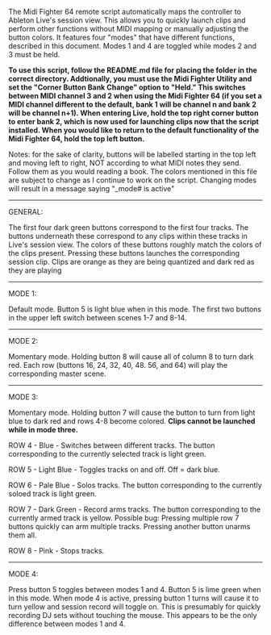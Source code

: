 The Midi Fighter 64 remote script automatically maps the controller to Ableton Live's session view.
This allows you to quickly launch clips and perform other functions without MIDI mapping or manually adjusting the button colors.
It features four "modes" that have different functions, described in this document. Modes 1 and 4 are toggled while modes 2 and 3 must be held.

**To use this script, follow the README.md file for placing the folder in the correct directory. Addtionally, you must use the Midi Fighter Utility
and set the "Corner Button Bank Change" option to "Held." This switches between MIDI channel 3 and 2 when using the Midi Fighter 64 (if you set a MIDI
channel different to the default, bank 1 will be channel n and bank 2 will be channel n+1).
When entering Live, hold the top right corner button to enter bank 2, which is now used for launching clips now that the script installed.
When you would like to return to the default functionality of the Midi Fighter 64, hold the top left button.**

Notes: for the sake of clarity, buttons will be labelled starting in the top left and moving left to right,
NOT according to what MIDI notes they send. Follow them as you would reading a book. The colors mentioned in
this file are subject to change as I continue to work on the script. Changing modes will result in a message
saying "_mode# is active"

-----------------------------------------------------------------------------------------------------

GENERAL:

The first four dark green buttons correspond to the first four tracks.
The buttons underneath these correspond to any clips within these tracks in Live's session view.
The colors of these buttons roughly match the colors of the clips present.
Pressing these buttons launches the corresponding session clip.
Clips are orange as they are being quantized and dark red as they are playing

-----------------------------------------------------------------------------------------------------

MODE 1:

Default mode. Button 5 is light blue when in this mode.
The first two buttons in the upper left switch between scenes 1-7 and 8-14.

-----------------------------------------------------------------------------------------------------

MODE 2:

Momentary mode.
Holding button 8 will cause all of column 8 to turn dark red.
Each row (buttons 16, 24, 32, 40, 48. 56, and 64) will play the corresponding master scene.

-----------------------------------------------------------------------------------------------------

MODE 3:

Momentary mode.
Holding button 7 will cause the button to turn from light blue to dark red and rows 4-8 become colored.
**Clips cannot be launched while in mode three.**

ROW 4 - Blue - Switches between different tracks. The button corresponding to the currently selected track
is light green.

ROW 5 - Light Blue - Toggles tracks on and off. Off = dark blue.

ROW 6 - Pale Blue - Solos tracks. The button corresponding to the currently soloed track is light green.

ROW 7 - Dark Green - Record arms tracks. The button corresponding to the currently armed track is yellow.
Possible bug: Pressing multiple row 7 buttons quickly can arm multiple tracks. Pressing another button unarms them all.

ROW 8 - Pink - Stops tracks.

-----------------------------------------------------------------------------------------------------

MODE 4:

Press button 5 toggles between modes 1 and 4.
Button 5 is lime green when in this mode.
When mode 4 is active, pressing button 1 turns will cause it to turn yellow
and session record will toggle on. This is presumably for quickly recording DJ sets without touching the mouse.
This appears to be the only difference between modes 1 and 4.
